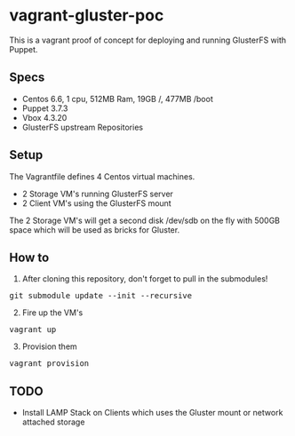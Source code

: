# vagrant-gluster-poc

This is a vagrant proof of concept for deploying and running GlusterFS with Puppet.

## Specs

 - Centos 6.6, 1 cpu, 512MB Ram, 19GB /, 477MB /boot
 - Puppet 3.7.3
 - Vbox 4.3.20
 - GlusterFS upstream Repositories


## Setup

The Vagrantfile defines 4 Centos virtual machines.

- 2 Storage VM's running GlusterFS server
- 2 Client VM's using the GlusterFS mount

The 2 Storage VM's will get a second disk /dev/sdb on the fly with 500GB space which will be used as bricks for Gluster.

## How to

1. After cloning this repository, don't forget to pull in the submodules!

<pre>
git submodule update --init --recursive
</pre>

2. Fire up the VM's

<pre>
vagrant up
</pre>

3. Provision them

<pre>
vagrant provision
</pre>


## TODO

- Install LAMP Stack on Clients which uses the Gluster mount or network attached storage